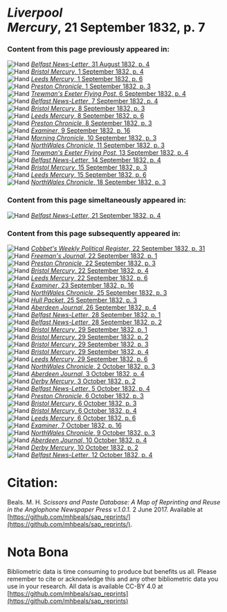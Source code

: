 # *Liverpool Mercury*, 21 September 1832, p. 7  
  
### Content from this page previously appeared in:  
![Hand](http://scissorsandpaste.net/wp-content/uploads/2017/06/smallhandpointer.png) [*Belfast News-Letter*, 31 August 1832, p. 4](https://mhbeals.github.io/sap_html/Belfast-News-Letter/Belfast-News-Letter-31-August-1832-p-4)  
![Hand](http://scissorsandpaste.net/wp-content/uploads/2017/06/smallhandpointer.png) [*Bristol Mercury*, 1 September 1832, p. 4](https://mhbeals.github.io/sap_html/Bristol-Mercury/Bristol-Mercury-1-September-1832-p-4)  
![Hand](http://scissorsandpaste.net/wp-content/uploads/2017/06/smallhandpointer.png) [*Leeds Mercury*, 1 September 1832, p. 6](https://mhbeals.github.io/sap_html/Leeds-Mercury/Leeds-Mercury-1-September-1832-p-6)  
![Hand](http://scissorsandpaste.net/wp-content/uploads/2017/06/smallhandpointer.png) [*Preston Chronicle*, 1 September 1832, p. 3](https://mhbeals.github.io/sap_html/Preston-Chronicle/Preston-Chronicle-1-September-1832-p-3)  
![Hand](http://scissorsandpaste.net/wp-content/uploads/2017/06/smallhandpointer.png) [*Trewman's Exeter Flying Post*, 6 September 1832, p. 4](https://mhbeals.github.io/sap_html/Trewman's-Exeter-Flying-Post/Trewman's-Exeter-Flying-Post-6-September-1832-p-4)  
![Hand](http://scissorsandpaste.net/wp-content/uploads/2017/06/smallhandpointer.png) [*Belfast News-Letter*, 7 September 1832, p. 4](https://mhbeals.github.io/sap_html/Belfast-News-Letter/Belfast-News-Letter-7-September-1832-p-4)  
![Hand](http://scissorsandpaste.net/wp-content/uploads/2017/06/smallhandpointer.png) [*Bristol Mercury*, 8 September 1832, p. 3](https://mhbeals.github.io/sap_html/Bristol-Mercury/Bristol-Mercury-8-September-1832-p-3)  
![Hand](http://scissorsandpaste.net/wp-content/uploads/2017/06/smallhandpointer.png) [*Leeds Mercury*, 8 September 1832, p. 6](https://mhbeals.github.io/sap_html/Leeds-Mercury/Leeds-Mercury-8-September-1832-p-6)  
![Hand](http://scissorsandpaste.net/wp-content/uploads/2017/06/smallhandpointer.png) [*Preston Chronicle*, 8 September 1832, p. 3](https://mhbeals.github.io/sap_html/Preston-Chronicle/Preston-Chronicle-8-September-1832-p-3)  
![Hand](http://scissorsandpaste.net/wp-content/uploads/2017/06/smallhandpointer.png) [*Examiner*, 9 September 1832, p. 16](https://mhbeals.github.io/sap_html/Examiner/Examiner-9-September-1832-p-16)  
![Hand](http://scissorsandpaste.net/wp-content/uploads/2017/06/smallhandpointer.png) [*Morning Chronicle*, 10 September 1832, p. 3](https://mhbeals.github.io/sap_html/Morning-Chronicle/Morning-Chronicle-10-September-1832-p-3)  
![Hand](http://scissorsandpaste.net/wp-content/uploads/2017/06/smallhandpointer.png) [*NorthWales Chronicle*, 11 September 1832, p. 3](https://mhbeals.github.io/sap_html/NorthWales-Chronicle/NorthWales-Chronicle-11-September-1832-p-3)  
![Hand](http://scissorsandpaste.net/wp-content/uploads/2017/06/smallhandpointer.png) [*Trewman's Exeter Flying Post*, 13 September 1832, p. 4](https://mhbeals.github.io/sap_html/Trewman's-Exeter-Flying-Post/Trewman's-Exeter-Flying-Post-13-September-1832-p-4)  
![Hand](http://scissorsandpaste.net/wp-content/uploads/2017/06/smallhandpointer.png) [*Belfast News-Letter*, 14 September 1832, p. 4](https://mhbeals.github.io/sap_html/Belfast-News-Letter/Belfast-News-Letter-14-September-1832-p-4)  
![Hand](http://scissorsandpaste.net/wp-content/uploads/2017/06/smallhandpointer.png) [*Bristol Mercury*, 15 September 1832, p. 3](https://mhbeals.github.io/sap_html/Bristol-Mercury/Bristol-Mercury-15-September-1832-p-3)  
![Hand](http://scissorsandpaste.net/wp-content/uploads/2017/06/smallhandpointer.png) [*Leeds Mercury*, 15 September 1832, p. 6](https://mhbeals.github.io/sap_html/Leeds-Mercury/Leeds-Mercury-15-September-1832-p-6)  
![Hand](http://scissorsandpaste.net/wp-content/uploads/2017/06/smallhandpointer.png) [*NorthWales Chronicle*, 18 September 1832, p. 3](https://mhbeals.github.io/sap_html/NorthWales-Chronicle/NorthWales-Chronicle-18-September-1832-p-3)  
  
### Content from this page simeltaneously appeared in:  
![Hand](http://scissorsandpaste.net/wp-content/uploads/2017/06/smallhandpointer.png) [*Belfast News-Letter*, 21 September 1832, p. 4](https://mhbeals.github.io/sap_html/Belfast-News-Letter/Belfast-News-Letter-21-September-1832-p-4)  
  
### Content from this page subsequently appeared in:  
![Hand](http://scissorsandpaste.net/wp-content/uploads/2017/06/smallhandpointer.png) [*Cobbet's Weekly Political Register*, 22 September 1832, p. 31](https://mhbeals.github.io/sap_html/Cobbet's-Weekly-Political-Register/Cobbet's-Weekly-Political-Register-22-September-1832-p-31)  
![Hand](http://scissorsandpaste.net/wp-content/uploads/2017/06/smallhandpointer.png) [*Freeman's Journal*, 22 September 1832, p. 1](https://mhbeals.github.io/sap_html/Freeman's-Journal/Freeman's-Journal-22-September-1832-p-1)  
![Hand](http://scissorsandpaste.net/wp-content/uploads/2017/06/smallhandpointer.png) [*Preston Chronicle*, 22 September 1832, p. 3](https://mhbeals.github.io/sap_html/Preston-Chronicle/Preston-Chronicle-22-September-1832-p-3)  
![Hand](http://scissorsandpaste.net/wp-content/uploads/2017/06/smallhandpointer.png) [*Bristol Mercury*, 22 September 1832, p. 4](https://mhbeals.github.io/sap_html/Bristol-Mercury/Bristol-Mercury-22-September-1832-p-4)  
![Hand](http://scissorsandpaste.net/wp-content/uploads/2017/06/smallhandpointer.png) [*Leeds Mercury*, 22 September 1832, p. 6](https://mhbeals.github.io/sap_html/Leeds-Mercury/Leeds-Mercury-22-September-1832-p-6)  
![Hand](http://scissorsandpaste.net/wp-content/uploads/2017/06/smallhandpointer.png) [*Examiner*, 23 September 1832, p. 16](https://mhbeals.github.io/sap_html/Examiner/Examiner-23-September-1832-p-16)  
![Hand](http://scissorsandpaste.net/wp-content/uploads/2017/06/smallhandpointer.png) [*NorthWales Chronicle*, 25 September 1832, p. 3](https://mhbeals.github.io/sap_html/NorthWales-Chronicle/NorthWales-Chronicle-25-September-1832-p-3)  
![Hand](http://scissorsandpaste.net/wp-content/uploads/2017/06/smallhandpointer.png) [*Hull Packet*, 25 September 1832, p. 3](https://mhbeals.github.io/sap_html/Hull-Packet/Hull-Packet-25-September-1832-p-3)  
![Hand](http://scissorsandpaste.net/wp-content/uploads/2017/06/smallhandpointer.png) [*Aberdeen Journal*, 26 September 1832, p. 4](https://mhbeals.github.io/sap_html/Aberdeen-Journal/Aberdeen-Journal-26-September-1832-p-4)  
![Hand](http://scissorsandpaste.net/wp-content/uploads/2017/06/smallhandpointer.png) [*Belfast News-Letter*, 28 September 1832, p. 1](https://mhbeals.github.io/sap_html/Belfast-News-Letter/Belfast-News-Letter-28-September-1832-p-1)  
![Hand](http://scissorsandpaste.net/wp-content/uploads/2017/06/smallhandpointer.png) [*Belfast News-Letter*, 28 September 1832, p. 2](https://mhbeals.github.io/sap_html/Belfast-News-Letter/Belfast-News-Letter-28-September-1832-p-2)  
![Hand](http://scissorsandpaste.net/wp-content/uploads/2017/06/smallhandpointer.png) [*Bristol Mercury*, 29 September 1832, p. 1](https://mhbeals.github.io/sap_html/Bristol-Mercury/Bristol-Mercury-29-September-1832-p-1)  
![Hand](http://scissorsandpaste.net/wp-content/uploads/2017/06/smallhandpointer.png) [*Bristol Mercury*, 29 September 1832, p. 2](https://mhbeals.github.io/sap_html/Bristol-Mercury/Bristol-Mercury-29-September-1832-p-2)  
![Hand](http://scissorsandpaste.net/wp-content/uploads/2017/06/smallhandpointer.png) [*Bristol Mercury*, 29 September 1832, p. 3](https://mhbeals.github.io/sap_html/Bristol-Mercury/Bristol-Mercury-29-September-1832-p-3)  
![Hand](http://scissorsandpaste.net/wp-content/uploads/2017/06/smallhandpointer.png) [*Bristol Mercury*, 29 September 1832, p. 4](https://mhbeals.github.io/sap_html/Bristol-Mercury/Bristol-Mercury-29-September-1832-p-4)  
![Hand](http://scissorsandpaste.net/wp-content/uploads/2017/06/smallhandpointer.png) [*Leeds Mercury*, 29 September 1832, p. 6](https://mhbeals.github.io/sap_html/Leeds-Mercury/Leeds-Mercury-29-September-1832-p-6)  
![Hand](http://scissorsandpaste.net/wp-content/uploads/2017/06/smallhandpointer.png) [*NorthWales Chronicle*, 2 October 1832, p. 3](https://mhbeals.github.io/sap_html/NorthWales-Chronicle/NorthWales-Chronicle-2-October-1832-p-3)  
![Hand](http://scissorsandpaste.net/wp-content/uploads/2017/06/smallhandpointer.png) [*Aberdeen Journal*, 3 October 1832, p. 4](https://mhbeals.github.io/sap_html/Aberdeen-Journal/Aberdeen-Journal-3-October-1832-p-4)  
![Hand](http://scissorsandpaste.net/wp-content/uploads/2017/06/smallhandpointer.png) [*Derby Mercury*, 3 October 1832, p. 2](https://mhbeals.github.io/sap_html/Derby-Mercury/Derby-Mercury-3-October-1832-p-2)  
![Hand](http://scissorsandpaste.net/wp-content/uploads/2017/06/smallhandpointer.png) [*Belfast News-Letter*, 5 October 1832, p. 4](https://mhbeals.github.io/sap_html/Belfast-News-Letter/Belfast-News-Letter-5-October-1832-p-4)  
![Hand](http://scissorsandpaste.net/wp-content/uploads/2017/06/smallhandpointer.png) [*Preston Chronicle*, 6 October 1832, p. 3](https://mhbeals.github.io/sap_html/Preston-Chronicle/Preston-Chronicle-6-October-1832-p-3)  
![Hand](http://scissorsandpaste.net/wp-content/uploads/2017/06/smallhandpointer.png) [*Bristol Mercury*, 6 October 1832, p. 3](https://mhbeals.github.io/sap_html/Bristol-Mercury/Bristol-Mercury-6-October-1832-p-3)  
![Hand](http://scissorsandpaste.net/wp-content/uploads/2017/06/smallhandpointer.png) [*Bristol Mercury*, 6 October 1832, p. 4](https://mhbeals.github.io/sap_html/Bristol-Mercury/Bristol-Mercury-6-October-1832-p-4)  
![Hand](http://scissorsandpaste.net/wp-content/uploads/2017/06/smallhandpointer.png) [*Leeds Mercury*, 6 October 1832, p. 6](https://mhbeals.github.io/sap_html/Leeds-Mercury/Leeds-Mercury-6-October-1832-p-6)  
![Hand](http://scissorsandpaste.net/wp-content/uploads/2017/06/smallhandpointer.png) [*Examiner*, 7 October 1832, p. 16](https://mhbeals.github.io/sap_html/Examiner/Examiner-7-October-1832-p-16)  
![Hand](http://scissorsandpaste.net/wp-content/uploads/2017/06/smallhandpointer.png) [*NorthWales Chronicle*, 9 October 1832, p. 3](https://mhbeals.github.io/sap_html/NorthWales-Chronicle/NorthWales-Chronicle-9-October-1832-p-3)  
![Hand](http://scissorsandpaste.net/wp-content/uploads/2017/06/smallhandpointer.png) [*Aberdeen Journal*, 10 October 1832, p. 4](https://mhbeals.github.io/sap_html/Aberdeen-Journal/Aberdeen-Journal-10-October-1832-p-4)  
![Hand](http://scissorsandpaste.net/wp-content/uploads/2017/06/smallhandpointer.png) [*Derby Mercury*, 10 October 1832, p. 2](https://mhbeals.github.io/sap_html/Derby-Mercury/Derby-Mercury-10-October-1832-p-2)  
![Hand](http://scissorsandpaste.net/wp-content/uploads/2017/06/smallhandpointer.png) [*Belfast News-Letter*, 12 October 1832, p. 4](https://mhbeals.github.io/sap_html/Belfast-News-Letter/Belfast-News-Letter-12-October-1832-p-4)  


# Citation: 

Beals. M. H. *Scissors and Paste Database: A Map of Reprinting and Reuse in the Anglophone Newspaper Press v.1.0.1.* 2 June 2017. Available at [https://github.com/mhbeals/sap_reprints/](https://github.com/mhbeals/sap_reprints/). 

# Nota Bona

Bibliometric data is time consuming to produce but benefits us all. Please remember to cite or acknowledge this and any other bibliometric data you use in your research. All data is available CC-BY 4.0 at [https://github.com/mhbeals/sap_reprints](https://github.com/mhbeals/sap_reprints)